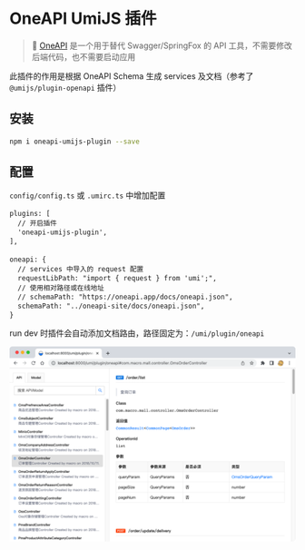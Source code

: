 # OneAPI UmiJS 插件

> 🐝 [OneAPI](https://github.com/tudou527/OneAPI) 是一个用于替代 Swagger/SpringFox 的 API 工具，不需要修改后端代码，也不需要启动应用

此插件的作用是根据 OneAPI Schema 生成 services 及文档（参考了 `@umijs/plugin-openapi` 插件）

## 安装

```bash
npm i oneapi-umijs-plugin --save
```

## 配置
`config/config.ts` 或 `.umirc.ts` 中增加配置

```
plugins: [
  // 开启插件
  'oneapi-umijs-plugin',
],

oneapi: {
  // services 中导入的 request 配置
  requestLibPath: "import { request } from 'umi';",
  // 使用相对路径或在线地址
  // schemaPath: "https://oneapi.app/docs/oneapi.json",
  schemaPath: "../oneapi-site/docs/oneapi.json",
}
```

run dev 时插件会自动添加文档路由，路径固定为：`/umi/plugin/oneapi`

![](https://github.com/tudou527/oneapi-umijs-plugin/blob/master/demo/demo.png?raw=true)